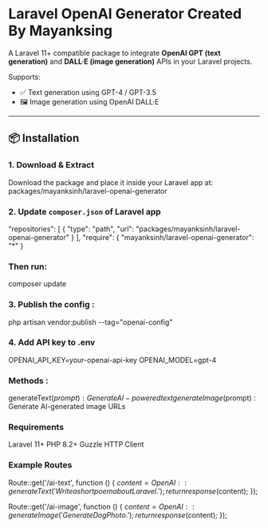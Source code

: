 # Laravel OpenAI Generator Created By Mayanksing 

A Laravel 11+ compatible package to integrate **OpenAI GPT (text generation)** and **DALL·E (image generation)** APIs in your Laravel projects.

Supports:
- ✅ Text generation using GPT-4 / GPT-3.5
- 🖼️ Image generation using OpenAI DALL·E

---

## 📦 Installation

### 1. Download & Extract

Download the package and place it inside your Laravel app at: packages/mayanksinh/laravel-openai-generator

### 2. Update `composer.json` of Laravel app
"repositories": [
    {
        "type": "path",
        "url": "packages/mayanksinh/laravel-openai-generator"
    }
],
"require": {
    "mayanksinh/laravel-openai-generator": "*"
}

### Then run: 
composer update

### 3. Publish the config : 
php artisan vendor:publish --tag="openai-config"

### 4. Add API key to .env
OPENAI_API_KEY=your-openai-api-key
OPENAI_MODEL=gpt-4

### Methods :
generateText($prompt)	: Generate AI-powered text
generateImage($prompt)	: Generate AI-generated image URLs

### Requirements
Laravel 11+
PHP 8.2+
Guzzle HTTP Client

###  Example Routes
Route::get('/ai-text', function () {
    $content = OpenAI::generateText('Write a short poem about Laravel.');
    return response($content);
});


Route::get('/ai-image', function () {
    $content = OpenAI::generateImage('Generate Dog Photo.');
    return response($content);
});
